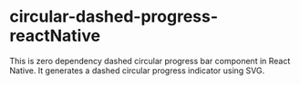 # circular-dashed-progress-reactNative
This is zero dependency dashed circular progress bar component in React Native. It generates a dashed circular progress indicator using SVG.
